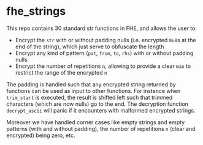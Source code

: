 # fhe_strings

This repo contains 30 standard str functions in FHE, and allows the user to:
* Encrypt the `str` with or without padding nulls (i.e. encrypted `0u8`s at the end of the string), which just serve to obfuscate the length
* Encrypt any kind of pattern (`pat`, `from`, `to`, `rhs`) with or without padding nulls
* Encrypt the number of repetitions `n`, allowing to provide a clear `max` to restrict the range of the encrypted `n`

The padding is handled such that any encrypted string returned by functions can be used as input to other functions. For instance when `trim_start` is executed, the result is shifted left such that trimmed characters (which are now nulls) go to the end. The decryption function `decrypt_ascii` will panic if it encounters with malformed encrypted strings.

Moreover we have handled corner cases like empty strings and empty patterns (with and without padding), the number of repetitions `n` (clear and encrypted) being zero, etc.
